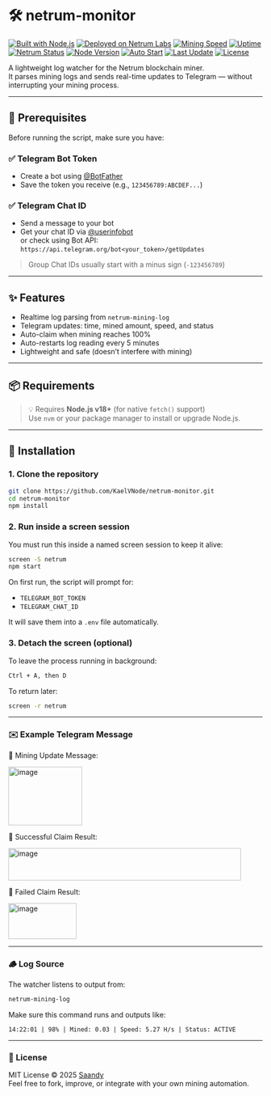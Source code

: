 # 🛠️ netrum-monitor

[![Built with Node.js](https://img.shields.io/badge/Built%20with-Node.js-green?logo=node.js)](https://nodejs.org/)
[![Deployed on Netrum Labs](https://img.shields.io/badge/Deployed%20on-Netrum%20Labs-blue)](https://netrum.io)
[![Mining Speed](https://img.shields.io/badge/Speed-5.3_H%2Fs-orange)](#)
[![Uptime](https://img.shields.io/badge/Uptime-99.99%25-brightgreen)](#)
[![Netrum Status](https://img.shields.io/badge/Netrum-Mining_Active-blue)](#)
[![Node Version](https://img.shields.io/badge/node-%3E=18.0.0-green)](https://nodejs.org/)
[![Auto Start](https://img.shields.io/badge/Auto--Start-Systemd-blue)](#)
[![Last Update](https://img.shields.io/github/last-commit/KaelVNode/netrum-monitor)](https://github.com/KaelVNode/netrum-monitor/commits/main)
[![License](https://img.shields.io/github/license/KaelVNode/netrum-monitor)](LICENSE)

A lightweight log watcher for the Netrum blockchain miner.  
It parses mining logs and sends real-time updates to Telegram — without interrupting your mining process.

---

## 📌 Prerequisites

Before running the script, make sure you have:

### ✅ Telegram Bot Token

- Create a bot using [@BotFather](https://t.me/BotFather)
- Save the token you receive (e.g., `123456789:ABCDEF...`)

### ✅ Telegram Chat ID

- Send a message to your bot  
- Get your chat ID via [@userinfobot](https://t.me/userinfobot)  
  or check using Bot API:  
  `https://api.telegram.org/bot<your_token>/getUpdates`

> Group Chat IDs usually start with a minus sign (`-123456789`)

---

## ✨ Features

- Realtime log parsing from `netrum-mining-log`
- Telegram updates: time, mined amount, speed, and status
- Auto-claim when mining reaches 100%
- Auto-restarts log reading every 5 minutes
- Lightweight and safe (doesn’t interfere with mining)

---

## 📦 Requirements

> 💡 Requires **Node.js v18+** (for native `fetch()` support)  
> Use `nvm` or your package manager to install or upgrade Node.js.

---

## 🔧 Installation

### 1. Clone the repository

```bash
git clone https://github.com/KaelVNode/netrum-monitor.git
cd netrum-monitor
npm install
```

### 2. Run inside a screen session

You must run this inside a named screen session to keep it alive:

```bash
screen -S netrum
npm start
```

On first run, the script will prompt for:

- `TELEGRAM_BOT_TOKEN`
- `TELEGRAM_CHAT_ID`

It will save them into a `.env` file automatically.

### 3. Detach the screen (optional)

To leave the process running in background:

```bash
Ctrl + A, then D
```

To return later:

```bash
screen -r netrum
```

---

### ✉️ Example Telegram Message

🔹 Mining Update Message:

<img width="146" height="116" alt="image" src="https://github.com/user-attachments/assets/f92ce8e3-d2c1-4fc0-bdbc-42c27dcb6c53" />

🔹 Successful Claim Result:

<img width="461" height="64" alt="image" src="https://github.com/user-attachments/assets/6311fdfa-a39d-4367-9a5c-e8f70bb08670" />

🔹 Failed Claim Result:

<img width="135" height="71" alt="image" src="https://github.com/user-attachments/assets/ec422c9e-196a-4b02-ba4b-74f71eba2732" />



---

### 🪵 Log Source

The watcher listens to output from:

```bash
netrum-mining-log
```

Make sure this command runs and outputs like:

```text
14:22:01 | 98% | Mined: 0.03 | Speed: 5.27 H/s | Status: ACTIVE
```

---

### 📄 License

MIT License © 2025 [Saandy](https://github.com/KaelVNode/netrum-monitor)  
Feel free to fork, improve, or integrate with your own mining automation.
